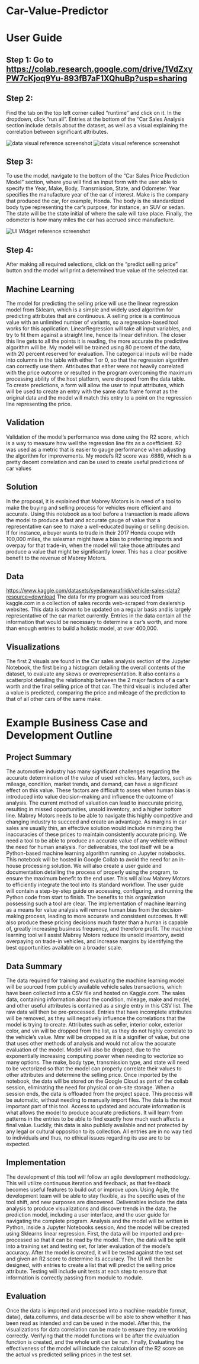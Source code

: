 # Car-Value-Predictor
# User Guide
## Step 1: Go to https://colab.research.google.com/drive/1VdZxyPW7cKjoq9Yu-893fB7aF1XQhuBp?usp=sharing

## Step 2: 
Find the tab on the top left corner called “runtime” and click on it. In the dropdown, click “run all”.
	Entries at the bottom of the “Car Sales Analysis section include details about the dataset, as well as a visual explaining the correlation between significant attributes.

![data visual reference screenshot](https://github.com/TrevorMabrey/Car-Value-Predictor/blob/main/capstoneInitialData.JPG?raw=true)
![data visual reference screenshot](https://github.com/TrevorMabrey/Car-Value-Predictor/blob/main/CapstoneDataVisual.JPG?raw=true)

## Step 3:
To use the model, navigate to the bottom of the “Car Sales Price Prediction Model” section, where you will find an input form with the user able to specify the Year, Make, Body, Transmission, State, and Odometer. Year specifies the manufacture year of the car of interest. Make is the company that produced the car, for example, Honda. The body is the standardized body type representing the car’s purpose, for instance, an SUV or sedan. The state will be the state initial of where the sale will take place. Finally, the odometer is how many miles the car has accrued since manufacture. 

![UI Widget reference screenshot](https://github.com/TrevorMabrey/Car-Value-Predictor/blob/main/CapstoneUIWidget.JPG?raw=true)




## Step 4:
After making all required selections, click on the “predict selling price” button and the model will print a determined true value of the selected car.

## Machine Learning
The model for predicting the selling price will use the linear regression model from Sklearn, which is a simple and widely used algorithm for predicting attributes that are continuous. A selling price is a continuous value with an unlimited number of variants, so a regression-based tool works for this application. LinearRegression will take all input variables, and try to fit them against a straight line, hence its linear definition. The closer this line gets to all the points it is reading, the more accurate the predictive algorithm will be. 
	My model will be trained using 80 percent of the data, with 20 percent reserved for evaluation. The categorical inputs will be made into columns in the table with either 1 or 0, so that the regression algorithm can correctly use them. Attributes that either were not heavily correlated with the price outcome or resulted in the program overcoming the maximum processing ability of the host platform, were dropped from the data table. To create predictions, a form will allow the user to input attributes, which will be used to create an entry with the same data frame format as the original data and the model will match this entry to a point on the regression line representing the price. 

## Validation
Validation of the model’s performance was done using the R2 score, which is a way to measure how well the regression line fits as a coefficient. R2 was used as a metric that is easier to gauge performance when adjusting the algorithm for improvements. My model’s R2 score was .6889, which is a pretty decent correlation and can be used to create useful predictions of car values

## Solution
In the proposal, it is explained that Mabrey Motors is in need of a tool to make the buying and selling process for vehicles more efficient and accurate. Using this notebook as a tool before a transaction is made allows the model to produce a fast and accurate gauge of value that a representative can see to make a well-educated buying or selling decision. If for instance, a buyer wants to trade in their 2017 Honda coupe with 100,000 miles, the salesman might have a bias to preferring imports and overpay for that trade-in, when the model will take those attributes and produce a value that might be significantly lower. This has a clear positive benefit to the revenue of Mabrey Motors. 

## Data
https://www.kaggle.com/datasets/syedanwarafridi/vehicle-sales-data?resource=download
The data for my program was sourced from kaggle.com in a collection of sales records web-scraped from dealership websites. This data is shown to be updated on a regular basis and is largely representative of the car market currently. Entries in the data contain all the information that would be necessary to determine a car’s worth, and more than enough entries to build a holistic model, at over 400,000.

## Visualizations
The first 2 visuals are found in the Car sales analysis section of the Jupyter Notebook, the first being a histogram detailing the overall contents of the dataset, to evaluate any skews or overrepresentation. It also contains a scatterplot detailing the relationship between the 2 major factors of a car’s worth and the final selling price of that car. The third visual is included after a value is predicted, comparing the price and mileage of the prediction to that of all other cars of the same make. 

# Example Business Case and Development Outline

## Project Summary
The automotive industry has many significant challenges regarding the accurate determination of the value of used vehicles. Many factors, such as mileage, condition, market trends, and demand, can have a significant effect on this value. These factors are difficult to asses when human bias is introduced into value decision-making and influence the outcome of analysis. The current method of valuation can lead to inaccurate pricing, resulting in missed opportunities, unsold inventory, and a higher bottom line. Mabrey Motors needs to be able to navigate this highly competitive and changing industry to succeed and create an advantage. As margins in car sales are usually thin, an effective solution would include minimizing the inaccuracies of these prices to maintain consistently accurate pricing. We need a tool to be able to produce an accurate value of any vehicle without the need for human analysis. 
	For deliverables, the tool itself will be a Python-based machine learning algorithm running on Jupyter notebooks. This notebook will be hosted in Google Collab to avoid the need for an in-house processing solution. We will also create a user guide and documentation detailing the process of properly using the program, to ensure the maximum benefit to the end user. This will allow Mabrey Motors to efficiently integrate the tool into its standard workflow. The user guide will contain a step-by-step guide on accessing, configuring, and running the Python code from start to finish. 
	The benefits to this organization possessing such a tool are clear. The implementation of machine learning as a means for value analysis will remove human bias from the decision-making process, leading to more accurate and consistent outcomes. It will also produce these pricing decisions much faster than a human is capable of, greatly increasing business frequency, and therefore profit. The machine learning tool will assist Mabrey Motors reduce its unsold inventory, avoid overpaying on trade-in vehicles, and increase margins by identifying the best opportunities available on a broader scale. 
## Data Summary
The data required for training and evaluating the machine learning model will be sourced from publicly available vehicle sales transactions, which have been collected into a CSV file and hosted on Kaggle.com. The sales data, containing information about the condition, mileage, make and model, and other useful attributes is contained as a single entry in this CSV list. 
	The raw data will then be pre-processed. Entries that have incomplete attributes will be removed, as they will negatively influence the correlations that the model is trying to create. Attributes such as seller, interior color, exterior color, and vin will be dropped from the list, as they do not highly correlate to the vehicle’s value. Mmr will be dropped as it is a signifier of value, but one that uses other methods of analysis and would not allow the accurate evaluation of the model. Model will also be dropped, due to the exponentially increasing computing power when needing to vectorize so many options. The make, body type, transmission type, and state will need to be vectorized so that the model can properly correlate their values to other attributes and determine the selling price. 
	Once imported by the notebook, the data will be stored on the Google Cloud as part of the collab session, eliminating the need for physical or on-site storage. When a session ends, the data is offloaded from the project space. This process will be automatic, without needing to manually import files. 
	The data is the most important part of this tool. Access to updated and accurate information is what allows the model to produce accurate predictions. It will learn from patterns in the entries to be able to find exactly how much each affects a final value. Luckily, this data is also publicly available and not protected by any legal or cultural opposition to its collection. All entries are in no way tied to individuals and thus, no ethical issues regarding its use are to be expected. 
## Implementation
The development of this tool will follow an agile development methodology. This will utilize continuous iteration and feedback, as that feedback becomes useful features to build out or improve upon. Using Agile, the development team will be able to stay flexible, as the specific uses of the tool shift, and new purposes are discovered. Deliverables include the data analysis to produce visualizations and discover trends in the data, the prediction model, including a user interface, and the user guide for navigating the complete program. Analysis and the model will be written in Python, inside a Jupyter Notebooks session, And the model will be created using Sklearns linear regression. First, the data will be imported and pre-processed so that it can be read by the model. Then, the data will be split into a training set and testing set, for later evaluation of the model’s accuracy. After the model is created, it will be tested against the test set and given an R2 score to determine its accuracy. The UI will then be designed, with entries to create a list that will predict the selling price attribute. Testing will include unit tests at each step to ensure that information is correctly passing from module to module. 
## Evaluation
Once the data is imported and processed into a machine-readable format, data(), data.collumns, and data.describe will be able to show whether it has been read as intended and can be used in the model. After this, the visualizations for data correlation can be made to ensure they are working correctly. Verifying that the model functions will be after the evaluation function is created, and the whole unit can be run. Finally, Evaluating the effectiveness of the model will include the calculation of the R2 score on the actual vs predicted selling prices in the test set. 




